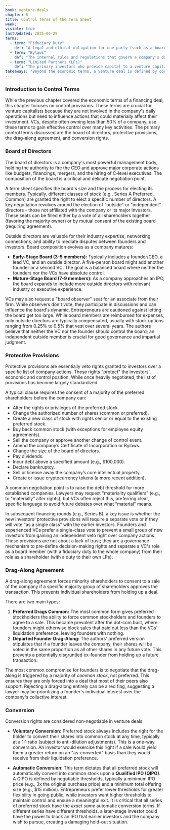 ```yaml
---
book: venture-deals
chapter: 6
title: Control Terms of the Term Sheet
week: 
visible: true
lastUpdated: 2025-06-29
terms:
  - term: "Fiduciary Duty"
    def: "A legal and ethical obligation for one party (such as a board member) to act in the best interests of another party (the company and all its shareholders). This requires prioritizing the company's welfare over any personal interests."
  - term: "Bylaws"
    def: "The internal rules and regulations that govern a company's day-to-day operations. They detail procedures for holding board meetings, electing officers, and other corporate governance matters, supplementing the foundational rules set in the Certificate of Incorporation."
  - term: "Limited Partners (LPs)"
    def: "The primary investors who provide capital to a venture capital fund. Their liability is 'limited' to the amount of their investment, and they do not participate in the daily management of the fund, which is handled by the General Partners (the VCs)."
takeaways: "Beyond the economic terms, a venture deal is defined by control terms that give investors a say in critical company decisions. For a founder, understanding the nuances of board composition, protective provision veto rights, and drag-along clauses is just as important as negotiating valuation, as these terms dictate who truly has power when major strategic choices must be made."
---
```


### Introduction to Control Terms
While the previous chapter covered the economic terms of a financing deal, this chapter focuses on control provisions. These terms are crucial for venture capitalists because they are not involved in the company's daily operations but need to influence actions that could materially affect their investment. VCs, despite often owning less than 50% of a company, use these terms to gain effective control over many key activities. The primary control terms discussed are the board of directors, protective provisions, the drag-along agreement, and conversion rights.

### Board of Directors
The board of directors is a company's most powerful management body, holding the authority to fire the CEO and approve major corporate actions like budgets, financings, mergers, and the hiring of C-level executives. The composition of the board is a critical and delicate negotiation point.

A term sheet specifies the board's size and the process for electing its members. Typically, different classes of stock (e.g., Series A Preferred, Common) are granted the right to elect a specific number of directors. A key negotiation revolves around the election of "outside" or "independent" directors - those not affiliated with the company or its major investors. These seats can be filled either by a vote of all shareholders together (favoring the majority owner) or by mutual consent of the existing board (requiring agreement).

Outside directors are valuable for their industry expertise, networking connections, and ability to mediate disputes between founders and investors. Board composition evolves as a company matures:
* **Early-Stage Board (3-5 members):** Typically includes a founder/CEO, a lead VC, and an outside director. A five-person board might add another founder or a second VC. The goal is a balanced board where neither the founders nor the VCs have absolute control.
* **Mature-Stage Board (7-9 members):** As a company approaches an IPO, the board expands to include more outside directors with relevant industry or executive experience.

VCs may also request a "board observer" seat for an associate from their firm. While observers don't vote, they participate in discussions and can influence the board's dynamic. Entrepreneurs are cautioned against letting the board get too large. While board members are reimbursed for expenses, only outside directors are typically compensated, usually with stock options ranging from 0.25% to 0.5% that vest over several years. The authors believe that neither the VC nor the founder should control the board; an independent outside member is crucial for good governance and impartial judgment.

### Protective Provisions
Protective provisions are essentially veto rights granted to investors over a specific list of company actions. These rights "protect" the investors' economic and control position. While once heavily negotiated, the list of provisions has become largely standardized.

A typical clause requires the consent of a majority of the preferred shareholders before the company can:
* Alter the rights or privileges of the preferred stock.
* Change the authorized number of shares (common or preferred).
* Create a new class of stock with rights senior or equal to the existing preferred stock.
* Buy back common stock (with exceptions for employee equity agreements).
* Sell the company or approve another change of control event.
* Amend the company’s Certificate of Incorporation or Bylaws.
* Change the size of the board of directors.
* Pay dividends.
* Incur debt above a specified amount (e.g., $100,000).
* Declare bankruptcy.
* Sell or license away the company’s core intellectual property.
* Create or issue cryptocurrency tokens (a more recent addition).

A common negotiation point is to raise the debt threshold for more established companies. Lawyers may request "materiality qualifiers" (e.g., to "materially" alter rights), but VCs often reject this, preferring clear, specific language to avoid future debates over what "material" means.

In subsequent financing rounds (e.g., Series B), a key issue is whether the new investors' protective provisions will require a separate vote or if they will vote "as a single class" with the earlier investors. Founders and experienced VCs prefer a single-class vote to prevent a small group of new investors from gaining an independent veto right over company actions. These provisions are not about a lack of trust; they are a governance mechanism to pre-define decision-making rights and separate a VC's role as a board member (with a fiduciary duty to the whole company) from their role as a shareholder (with a duty to their own LPs).

### Drag-Along Agreement
A drag-along agreement forces minority shareholders to consent to a sale of the company if a specific majority group of shareholders approves the transaction. This prevents individual shareholders from holding up a deal.

There are two main types:
1.  **Preferred Drags Common:** The most common form gives preferred stockholders the ability to force common stockholders and founders to agree to a sale. This became prevalent after the dot-com bust, where founders might otherwise block sales that paid out less than the VCs' liquidation preference, leaving founders with nothing.
2.  **Departed Founder Drag-Along:** The authors' preferred version stipulates that if a founder leaves the company, their shares will be voted in the same proportion as all other shares in any future vote. This prevents a potentially disgruntled ex-founder from holding up a future transaction.

The most common compromise for founders is to negotiate that the drag-along is triggered by a majority of *common stock*, not preferred. This ensures they are only forced into a deal that most of their peers also support. Rejecting a drag-along entirely can be a red flag, suggesting a lawyer may be prioritizing a founder's individual interest over the company's collective interest.

### Conversion
Conversion rights are considered non-negotiable in venture deals.

* **Voluntary Conversion:** Preferred stock always includes the right for the holder to convert their shares into common stock at any time, typically at a 1:1 ratio (subject to anti-dilution adjustments). This is a one-way conversion. An investor would exercise this right if a sale would yield them a greater return on an "as-converted" basis than they would receive from their liquidation preference.

* **Automatic Conversion:** This term dictates that all preferred stock will automatically convert into common stock upon a **Qualified IPO (QIPO)**. A QIPO is defined by negotiable thresholds, typically a minimum IPO price (e.g., 3x the original purchase price) and a minimum total offering size (e.g., $15 million). Entrepreneurs prefer lower thresholds for greater flexibility in going public, while investors want higher thresholds to maintain control and ensure a meaningful exit. It is critical that all series of preferred stock have the *exact same* automatic conversion terms. If different series have different thresholds, a later-stage investor could have the power to block an IPO that earlier investors and the company wish to pursue, creating a damaging hold-out situation.